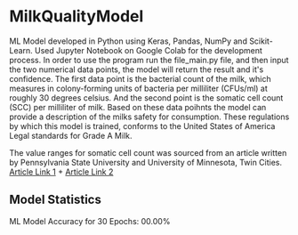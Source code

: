 # MilkQualityModel
ML Model developed in Python using Keras, Pandas, NumPy and Scikit-Learn. Used Jupyter Notebook on Google Colab for the development process. In order to use the program run the file_main.py file, and then input the two numerical data points, the model will return the result and it's confidence. The first data point is the bacterial count of the milk, which measures in colony-forming units of bacteria per milliliter (CFUs/ml) at roughly 30 degrees celsius. And the second point is the somatic cell count (SCC) per milliliter of milk. Based on these data poihnts the model can provide a description of the milks safety for consumption. These regulations by which this model is trained, conforms to the United States of America Legal standards for Grade A Milk.

The value ranges for somatic cell count was sourced from an article written by Pennsylvania State University and University of Minnesota, Twin Cities. [Article Link 1](https://extension.psu.edu/milk-quality-effects-of-a-high-somatic-cell-count#:~:text=While%20the%20current%20US%20legal,reflected%20by%20the%20national%20average.) + [Article Link 2](https://extension.umn.edu/dairy-milking-cows/dairy-somatic-cell-counts#:~:text=The%20national%20maximum%20SCC%20level,the%20health%20of%20their%20cows.)


## Model Statistics
ML Model Accuracy for 30 Epochs: 00.00%
